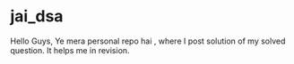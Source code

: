 # jai_dsa
Hello Guys, Ye mera personal repo hai , where I post solution of my solved question. It helps me in revision. 
